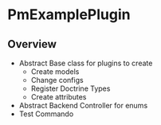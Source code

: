 # PmExamplePlugin

## Overview
- Abstract Base class for plugins to create
	- Create models
	- Change configs
	- Register Doctrine Types
	- Create attributes
- Abstract Backend Controller for enums
- Test Commando